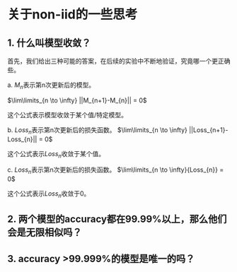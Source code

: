 # 关于non-iid的一些思考

## 1. 什么叫模型收敛？

首先，我们给出三种可能的答案，在后续的实验中不断地验证，究竟哪一个更正确些。

  a. $M_{n}$表示第n次更新后的模型。

$\lim\limits_{n \to \infty} ||M_{n+1}-M_{n}|| = 0$

这个公式表示模型收敛于某个值/特定模型。

  b. $Loss_{n}$表示第n次更新后的损失函数。
$\lim\limits_{n \to \infty} ||Loss_{n+1}-Loss_{n}|| = 0$  

这个公式表示$Loss_{n}$收敛于某个值。

  c. $Loss_{n}$表示第n次更新后的损失函数。
$\lim\limits_{n \to \infty}{Loss_{n}} = 0$  

这个公式表示$Loss_{n}$收敛于0。


## 2. 两个模型的accuracy都在99.99%以上，那么他们会是无限相似吗？


## 3. accuracy >99.999%的模型是唯一的吗？
